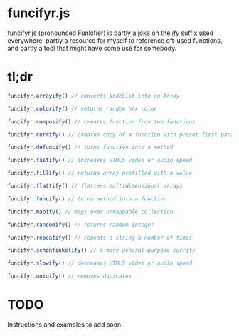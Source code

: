 # funcifyr.js 
funcifyr.js (pronounced Funkifier) is partly a joke on the *ify* suffix used everywhere, partly a resource for myself to reference oft-used functions, and partly a tool that might have some use for somebody.

# tl;dr

```javascript
funcifyr.arrayify() // converts NodeList into an Array

funcifyr.colorify() // returns random hex color

funcifyr.composify() // creates function from two functions

funcifyr.currify() // creates copy of a function with preset first parameter

funcifyr.defuncify() // turns function into a method

funcifyr.fastify() // increases HTML5 video or audio speed

funcifyr.fillify() // returns array prefilled with a value

funcifyr.flattify() // flattens multidimensional arrays

funcifyr.funcify() // turns method into a function

funcifyr.mapify() // maps over unmappable collection

funcifyr.randomify() // returns random integer 

funcifyr.repeatify() // repeats a string a number of times

funcifyr.schonfinkelify() // a more general-purpose currify

funcifyr.slowify() // decreases HTML5 video or audio speed

funcifyr.uniqify() // removes dupicates
```

# TODO

Instructions and examples to add soon.
